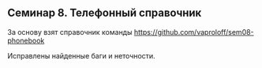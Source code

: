 
## Семинар 8. Телефонный справочник

За основу взят справочник команды https://github.com/vaproloff/sem08-phonebook

Исправлены найденные баги и неточности.
